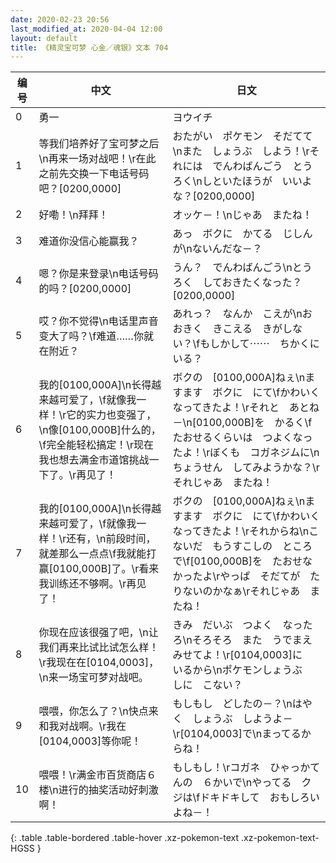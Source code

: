```yaml
---
date: 2020-02-23 20:56
last_modified_at: 2020-04-04 12:00
layout: default
title: 《精灵宝可梦 心金／魂银》文本 704
---
```

| 编号 | 中文 | 日文 |
| ---- | ---- | ---- |
| 0 | 勇一 | ヨウイチ |
| 1 | 等我们培养好了宝可梦之后\n再来一场对战吧！\r在此之前先交换一下电话号码吧？[0200,0000] | おたがい　ポケモン　そだてて\nまた　しょうぶ　しよう！\rそれには　でんわばんごう　とうろく\nしといたほうが　いいよな？[0200,0000] |
| 2 | 好嘞！\n拜拜！ | オッケ－！\nじゃあ　またね！ |
| 3 | 难道你没信心能赢我？ | あっ　ボクに　かてる　じしんが\nないんだな－？ |
| 4 | 嗯？你是来登录\n电话号码的吗？[0200,0000] | うん？　でんわばんごう\nとうろく　しておきたくなった？[0200,0000] |
| 5 | 哎？你不觉得\n电话里声音变大了吗？\f难道……你就在附近？ | あれっ？　なんか　こえが\nおおきく　きこえる　きがしない？\fもしかして⋯⋯　ちかくにいる？ |
| 6 | 我的[0100,000A]\n长得越来越可爱了，\f就像我一样！\r它的实力也变强了，\n像[0100,000B]什么的，\f完全能轻松搞定！\r现在我也想去满金市道馆挑战一下了。\r再见了！ | ボクの　[0100,000A]ねぇ\nますます　ボクに　にて\fかわいく　なってきたよ！\rそれと　あとね－\n[0100,000B]を　かるく\fたおせるくらいは　つよくなったよ！\rぼくも　コガネジムに\nちょうせん　してみようかな？\rそれじゃあ　またね！ |
| 7 | 我的[0100,000A]\n长得越来越可爱了，\f就像我一样！\r还有，\n前段时间，就差那么一点点\f我就能打赢[0100,000B]了。\r看来我训练还不够啊。\r再见了！ | ボクの　[0100,000A]ねぇ\nますます　ボクに　にて\fかわいく　なってきたよ！\rそれからね\nこないだ　もうすこしの　ところで\f[0100,000B]を　たおせなかったよ\rやっぱ　そだてが　たりないのかなぁ\rそれじゃあ　またね！ |
| 8 | 你现在应该很强了吧，\n让我们再来比试比试怎么样！\r我现在在[0104,0003]，\n来一场宝可梦对战吧。 | きみ　だいぶ　つよく　なったろ\nそろそろ　また　うでまえ　みせてよ！\r[0104,0003]に　いるから\nポケモンしょうぶ　しに　こない？ |
| 9 | 喂喂，你怎么了？\n快点来和我对战啊。\r我在[0104,0003]等你呢！ | もしもし　どしたの－？\nはやく　しょうぶ　しようよ－\r[0104,0003]で\nまってるからね！ |
| 10 | 喂喂！\r满金市百货商店６楼\n进行的抽奖活动好刺激啊！ | もしもし！\rコガネ　ひゃっかてんの　６かいで\nやってる　クジは\fドキドキして　おもしろいよね－！ |
{: .table .table-bordered .table-hover .xz-pokemon-text .xz-pokemon-text-HGSS }